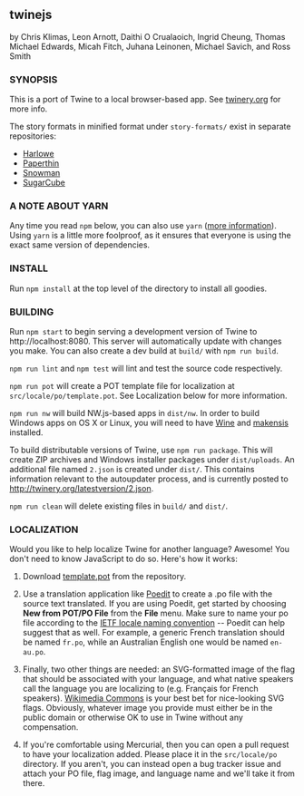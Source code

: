 twinejs
-------

by Chris Klimas, Leon Arnott, Daithi O Crualaoich, Ingrid Cheung, Thomas Michael
Edwards, Micah Fitch, Juhana Leinonen, Michael Savich, and Ross Smith

### SYNOPSIS

This is a port of Twine to a local browser-based app. See
[twinery.org](https://twinery.org) for more info.

The story formats in minified format under `story-formats/` exist in separate
repositories:

* [Harlowe](https://bitbucket.org/_L_/harlowe)
* [Paperthin](https://bitbucket.org/klembot/paperthin)
* [Snowman](https://bitbucket.org/klembot/snowman-2)
* [SugarCube](https://bitbucket.org/tmedwards/sugarcube)

### A NOTE ABOUT YARN

Any time you read `npm` below, you can also use `yarn` ([more
information](https://yarnpkg.com/)). Using `yarn` is a little more foolproof, as
it ensures that everyone is using the exact same version of dependencies.

### INSTALL

Run `npm install` at the top level of the directory to install all goodies.

### BUILDING

Run `npm start` to begin serving a development version of Twine to
http://localhost:8080. This server will automatically update with changes you
make. You can also create a dev build at `build/` with `npm run build`.

`npm run lint` and `npm test` will lint and test the source code respectively.

`npm run pot` will create a POT template file for localization at
`src/locale/po/template.pot`. See Localization below for more information.

`npm run nw` will build NW.js-based apps in `dist/nw`. In order to build Windows
apps on OS X or Linux, you will need to have [Wine](https://www.winehq.org/)
and [makensis](http://nsis.sourceforge.net/) installed.

To build distributable versions of Twine, use `npm run package`. This will
create ZIP archives and Windows installer packages under `dist/uploads`. An
additional file named `2.json` is created under `dist/`. This contains
information relevant to the autoupdater process, and is currently posted to
http://twinery.org/latestversion/2.json.

`npm run clean` will delete existing files in `build/` and `dist/`.

### LOCALIZATION

Would you like to help localize Twine for another language? Awesome! You don't
need to know JavaScript to do so. Here's how it works:

1. Download
[template.pot](https://bitbucket.org/klembot/twinejs/raw/4b64592fd47dd6678d9d0ebb0f07067f1bfaeabb/locale/po/template.pot)
from the repository.

2. Use a translation application like [Poedit](http://poedit.net/) to create a
.po file with the source text translated. If you are using Poedit, get started
by choosing **New from POT/PO File** from the **File** menu. Make sure to name
your po file according to the [IETF locale naming
convention](https://en.wikipedia.org/wiki/IETF_language_tag) -- Poedit can help
suggest that as well. For example, a generic French translation should be named
`fr.po`, while an Australian English one would be named `en-au.po`.

3. Finally, two other things are needed: an SVG-formatted image of the flag
that should be associated with your language, and what native speakers call the
language you are localizing to (e.g. Fran&ccedil;ais for French speakers).
[Wikimedia
Commons](https://commons.wikimedia.org/wiki/Category:SVG_flags_by_country) is
your best bet for nice-looking SVG flags. Obviously, whatever image you provide
must either be in the public domain or otherwise OK to use in Twine without any
compensation.

4. If you're comfortable using Mercurial, then you can open a pull request to
have your localization added. Please place it in the `src/locale/po` directory. If
you aren't, you can instead open a bug tracker issue and attach your PO file,
flag image, and language name and we'll take it from there.
